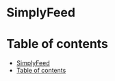# SimplyFeed

# Table of contents

- [SimplyFeed](#simplyfeed)
- [Table of contents](#table-of-contents)
